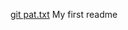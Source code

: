 [git pat.txt](https://github.com/Abelcharles/alx-pre_course/files/9457891/git.pat.txt)
My first readme
